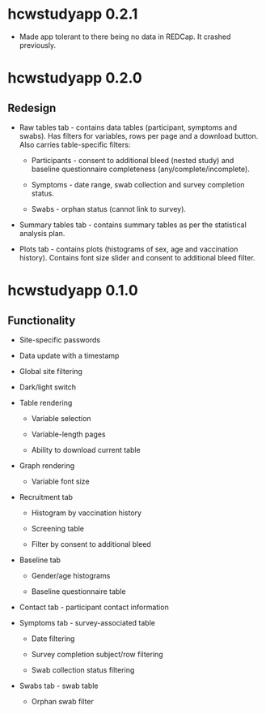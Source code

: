 # hcwstudyapp 0.2.1

* Made app tolerant to there being no data in REDCap. It crashed previously.

# hcwstudyapp 0.2.0

## Redesign

* Raw tables tab - contains data tables (participant, symptoms and swabs). Has filters for variables, rows per page and a download button. Also carries table-specific filters:

  * Participants - consent to additional bleed (nested study) and baseline questionnaire completeness (any/complete/incomplete).

  * Symptoms - date range, swab collection and survey completion status.

  * Swabs - orphan status (cannot link to survey).

* Summary tables tab - contains summary tables as per the statistical analysis plan.

* Plots tab - contains plots (histograms of sex, age and vaccination history). Contains font size slider and consent to additional bleed filter.

# hcwstudyapp 0.1.0

## Functionality

* Site-specific passwords

* Data update with a timestamp

* Global site filtering

* Dark/light switch

* Table rendering

  * Variable selection

  * Variable-length pages

  * Ability to download current table

* Graph rendering

  * Variable font size

* Recruitment tab

  * Histogram by vaccination history

  * Screening table

  * Filter by consent to additional bleed

* Baseline tab

  * Gender/age histograms

  * Baseline questionnaire table

 * Contact tab - participant contact information

* Symptoms tab - survey-associated table

  * Date filtering

  * Survey completion subject/row filtering

  * Swab collection status filtering

* Swabs tab - swab table

  * Orphan swab filter
